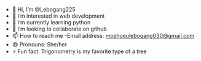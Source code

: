 - 👋 Hi, I’m @Lebogang225
- 👀 I’m interested in web development
- 🌱 I’m currently learning python
- 💞️ I’m looking to collaborate on github
- 📫 How to reach me -Email address: moshoeulebogang030@gmail.com
- 😄 Pronouns: She/her
- ⚡ Fun fact: Trigonometry is my favorite type of a tree

<!---
Lebogang225/Lebogang225 is a ✨ special ✨ repository because its `README.md` (this file) appears on your GitHub profile.
You can click the Preview link to take a look at your changes.
--->

